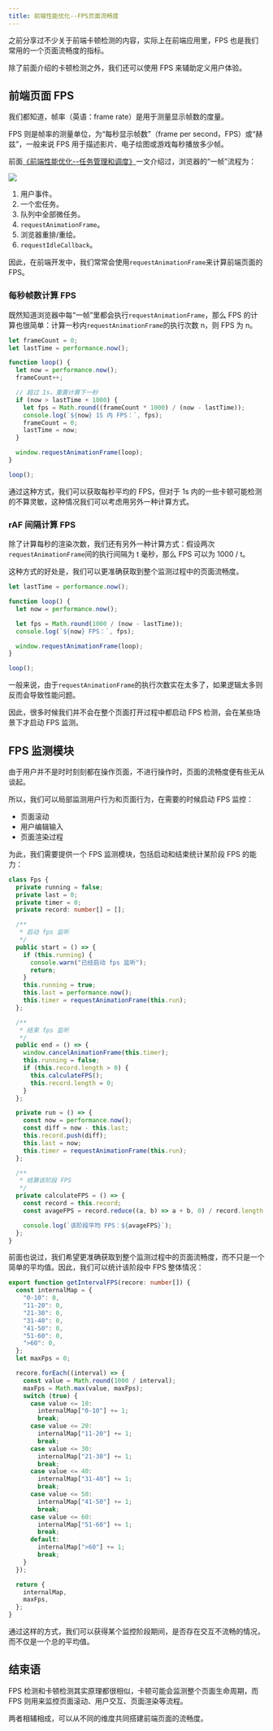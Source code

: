 ```yaml
---
title: 前端性能优化--FPS页面流畅度
---
```


之前分享过不少关于前端卡顿检测的内容，实际上在前端应用里，FPS 也是我们常用的一个页面流畅度的指标。

除了前面介绍的卡顿检测之外，我们还可以使用 FPS 来辅助定义用户体验。

## 前端页面 FPS

我们都知道，帧率（英语：frame rate）是用于测量显示帧数的度量。

FPS 则是帧率的测量单位，为“每秒显示帧数”（frame per second，FPS）或“赫兹”，一般来说 FPS 用于描述影片、电子绘图或游戏每秒播放多少帧。

前面[《前端性能优化--任务管理和调度》](./front-end-performance-task-schedule.md)一文介绍过，浏览器的“一帧”流程为：

![](https://github-imglib-1255459943.cos.ap-chengdu.myqcloud.com/life-of-a-frame.jpg)

1. 用户事件。
2. 一个宏任务。
3. 队列中全部微任务。
4. `requestAnimationFrame`。
5. 浏览器重排/重绘。
6. `requestIdleCallback`。

因此，在前端开发中，我们常常会使用`requestAnimationFrame`来计算前端页面的 FPS。

### 每秒帧数计算 FPS

既然知道浏览器中每“一帧”里都会执行`requestAnimationFrame`，那么 FPS 的计算也很简单：计算一秒内`requestAnimationFrame`的执行次数 n，则 FPS 为 n。

```ts
let frameCount = 0;
let lastTime = performance.now();

function loop() {
  let now = performance.now();
  frameCount++;

  // 超过 1s，重置计算下一秒
  if (now > lastTime + 1000) {
    let fps = Math.round((frameCount * 1000) / (now - lastTime));
    console.log(`${now} 1S 内 FPS：`, fps);
    frameCount = 0;
    lastTime = now;
  }

  window.requestAnimationFrame(loop);
}

loop();
```

通过这种方式，我们可以获取每秒平均的 FPS，但对于 1s 内的一些卡顿可能检测的不算灵敏，这种情况我们可以考虑用另外一种计算方式。

### rAF 间隔计算 FPS

除了计算每秒的渲染次数，我们还有另外一种计算方式：假设两次`requestAnimationFrame`间的执行间隔为 t 毫秒，那么 FPS 可以为 1000 / t。

这种方式的好处是，我们可以更准确获取到整个监测过程中的页面流畅度。

```ts
let lastTime = performance.now();

function loop() {
  let now = performance.now();

  let fps = Math.round(1000 / (now - lastTime));
  console.log(`${now} FPS：`, fps);

  window.requestAnimationFrame(loop);
}

loop();
```

一般来说，由于`requestAnimationFrame`的执行次数实在太多了，如果逻辑太多则反而会导致性能问题。

因此，很多时候我们并不会在整个页面打开过程中都启动 FPS 检测，会在某些场景下才启动 FPS 监测。

## FPS 监测模块

由于用户并不是时时刻刻都在操作页面，不进行操作时，页面的流畅度便有些无从谈起。

所以，我们可以局部监测用户行为和页面行为，在需要的时候启动 FPS 监控：

- 页面滚动
- 用户编辑输入
- 页面渲染过程

为此，我们需要提供一个 FPS 监测模块，包括启动和结束统计某阶段 FPS 的能力：

```ts
class Fps {
  private running = false;
  private last = 0;
  private timer = 0;
  private record: number[] = [];

  /**
   * 启动 fps 监听
   */
  public start = () => {
    if (this.running) {
      console.warn("已经启动 fps 监听");
      return;
    }
    this.running = true;
    this.last = performance.now();
    this.timer = requestAnimationFrame(this.run);
  };

  /**
   * 结束 fps 监听
   */
  public end = () => {
    window.cancelAnimationFrame(this.timer);
    this.running = false;
    if (this.record.length > 0) {
      this.calculateFPS();
      this.record.length = 0;
    }
  };

  private run = () => {
    const now = performance.now();
    const diff = now - this.last;
    this.record.push(diff);
    this.last = now;
    this.timer = requestAnimationFrame(this.run);
  };

  /**
   * 结算该阶段 FPS
   */
  private calculateFPS = () => {
    const record = this.record;
    const avageFPS = record.reduce((a, b) => a + b, 0) / record.length;

    console.log(`该阶段平均 FPS：${avageFPS}`);
  };
}
```

前面也说过，我们希望更准确获取到整个监测过程中的页面流畅度，而不只是一个简单的平均值。因此，我们可以统计该阶段中 FPS 整体情况：

```ts
export function getIntervalFPS(recore: number[]) {
  const internalMap = {
    "0-10": 0,
    "11-20": 0,
    "21-30": 0,
    "31-40": 0,
    "41-50": 0,
    "51-60": 0,
    ">60": 0,
  };
  let maxFps = 0;

  recore.forEach((interval) => {
    const value = Math.round(1000 / interval);
    maxFps = Math.max(value, maxFps);
    switch (true) {
      case value <= 10:
        internalMap["0-10"] += 1;
        break;
      case value <= 20:
        internalMap["11-20"] += 1;
        break;
      case value <= 30:
        internalMap["21-30"] += 1;
        break;
      case value <= 40:
        internalMap["31-40"] += 1;
        break;
      case value <= 50:
        internalMap["41-50"] += 1;
        break;
      case value <= 60:
        internalMap["51-60"] += 1;
        break;
      default:
        internalMap[">60"] += 1;
        break;
    }
  });

  return {
    internalMap,
    maxFps,
  };
}
```

通过这样的方式，我们可以获得某个监控阶段期间，是否存在交互不流畅的情况，而不仅是一个总的平均值。

## 结束语

FPS 检测和卡顿检测其实原理都很相似，卡顿可能会监测整个页面生命周期，而 FPS 则用来监控页面滚动、用户交互、页面渲染等流程。

两者相辅相成，可以从不同的维度共同搭建前端页面的流畅度。
